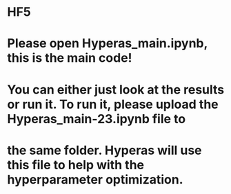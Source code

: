 # HF5
# Please open Hyperas_main.ipynb, this is the main code!
# You can either just look at the results or run it. To run it, please upload the Hyperas_main-23.ipynb file to
# the same folder. Hyperas will use this file to help with the hyperparameter optimization.
